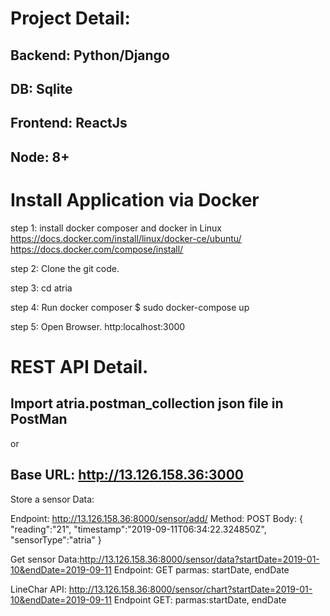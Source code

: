 
# Project Detail:

## Backend: Python/Django
## DB: Sqlite

## Frontend: ReactJs
## Node: 8+

# Install Application via Docker

step 1: install docker composer  and docker in Linux
https://docs.docker.com/install/linux/docker-ce/ubuntu/
https://docs.docker.com/compose/install/

step 2: Clone the git code.

step 3: cd atria

step 4: Run docker composer 
$ sudo docker-compose up

step 5: Open Browser.
 http:localhost:3000

# REST API Detail.

## Import atria.postman_collection json file in PostMan

or 
## Base URL: http://13.126.158.36:3000

Store a sensor Data:

Endpoint: http://13.126.158.36:8000/sensor/add/
Method: POST
Body:
{
	"reading":"21",
	"timestamp":"2019-09-11T06:34:22.324850Z",
	"sensorType":"atria"
}

Get sensor Data:http://13.126.158.36:8000/sensor/data?startDate=2019-01-10&endDate=2019-09-11
Endpoint: GET
parmas: startDate, endDate

LineChar API: http://13.126.158.36:8000/sensor/chart?startDate=2019-01-10&endDate=2019-09-11
Endpoint GET:
parmas:startDate, endDate





